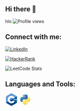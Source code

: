 ## Hi there 👋
hlo
![Profile views](https://komarev.com/ghpvc/?username=Krishnarevanthkarra&label=Profile%20views&color=0e75b6&style=flat)
## Connect with me:
[![LinkedIn](https://img.shields.io/badge/LinkedIn-%230077B5.svg?logo=linkedin&logoColor=white)](https://linkedin.com/in/krishna-revanth-karra-CR7)

[![HackerRank](https://img.shields.io/badge/-HackerRank-2EC866?logo=HackerRank&logoColor=white)](https://www.hackerrank.com/profile/Krishna_Revanth)

![LeetCode Stats](https://leetcode-flask.onrender.com/leetcode-stats/Krishna_Revanth_Karra.svg)
## Languages and Tools:
<img src="https://raw.githubusercontent.com/devicons/devicon/master/icons/cplusplus/cplusplus-original.svg" alt="C++" width="40" height="40"/>
<img src="https://raw.githubusercontent.com/devicons/devicon/master/icons/python/python-original.svg" alt="Python" width="40" height="40"/>
